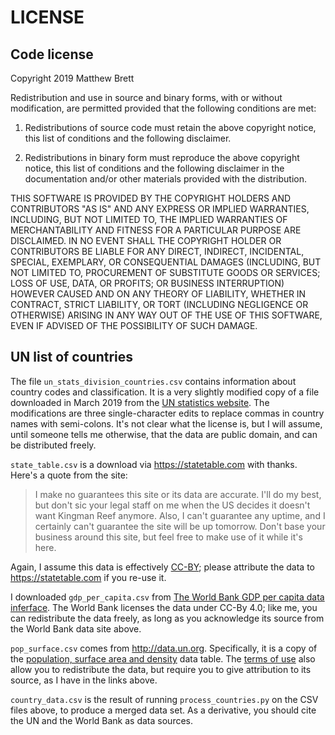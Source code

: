 LICENSE
=======

Code license
------------

Copyright 2019 Matthew Brett

Redistribution and use in source and binary forms, with or without modification, are permitted provided that the following conditions are met:

1. Redistributions of source code must retain the above copyright notice, this list of conditions and the following disclaimer.

2. Redistributions in binary form must reproduce the above copyright notice, this list of conditions and the following disclaimer in the documentation and/or other materials provided with the distribution.

THIS SOFTWARE IS PROVIDED BY THE COPYRIGHT HOLDERS AND CONTRIBUTORS "AS IS" AND ANY EXPRESS OR IMPLIED WARRANTIES, INCLUDING, BUT NOT LIMITED TO, THE IMPLIED WARRANTIES OF MERCHANTABILITY AND FITNESS FOR A PARTICULAR PURPOSE ARE DISCLAIMED. IN NO EVENT SHALL THE COPYRIGHT HOLDER OR CONTRIBUTORS BE LIABLE FOR ANY DIRECT, INDIRECT, INCIDENTAL, SPECIAL, EXEMPLARY, OR CONSEQUENTIAL DAMAGES (INCLUDING, BUT NOT LIMITED TO, PROCUREMENT OF SUBSTITUTE GOODS OR SERVICES; LOSS OF USE, DATA, OR PROFITS; OR BUSINESS INTERRUPTION) HOWEVER CAUSED AND ON ANY THEORY OF LIABILITY, WHETHER IN CONTRACT, STRICT LIABILITY, OR TORT (INCLUDING NEGLIGENCE OR OTHERWISE) ARISING IN ANY WAY OUT OF THE USE OF THIS SOFTWARE, EVEN IF ADVISED OF THE POSSIBILITY OF SUCH DAMAGE.

UN list of countries
--------------------

The file `un_stats_division_countries.csv` contains information about country
codes and classification. It is a very slightly modified copy of a file
downloaded in March 2019 from the [UN statistics
website](https://unstats.un.org/unsd/methodology/m49/overview).  The
modifications are three single-character edits to replace commas in country
names with semi-colons. It's not clear what the license is, but I will assume, until
someone tells me otherwise, that the data are public domain, and can be
distributed freely.

`state_table.csv` is a download via <https://statetable.com> with thanks.  Here's a quote from the site:

> I make no guarantees this site or its data are accurate. I'll do my best, but
> don't sic your legal staff on me when the US decides it doesn't want Kingman
> Reef anymore. Also, I can't guarantee any uptime, and I certainly can't
> guarantee the site will be up tomorrow. Don't base your business around this
> site, but feel free to make use of it while it's here.

Again, I assume this data is effectively
[CC-BY](https://creativecommons.org/licenses/by/4.0/); please attribute the
data to <https://statetable.com> if you re-use it.

I downloaded `gdp_per_capita.csv` from [The World Bank GDP per capita data inferface](https://data.worldbank.org/indicator/NY.GDP.PCAP.CD).  The World Bank licenses the data under CC-By 4.0; like me, you can redistribute the data freely, as long as you acknowledge its source from the World Bank data site above.

`pop_surface.csv` comes from <http://data.un.org>.  Specifically, it is
a copy of the [population, surface area and
density](http://data.un.org/_Docs/SYB/CSV/SYB61_T02_Population,%20Surface%20Area%20and%20Density.csv)
data table. The [terms of
use](http://data.un.org/Host.aspx?Content=UNdataUse) also allow you to
redistribute the data, but require you to give attribution to its
source, as I have in the links above.

`country_data.csv` is the result of running `process_countries.py` on the CSV files above, to produce a merged data set.  As a derivative, you should cite the UN and the World Bank as data sources.
